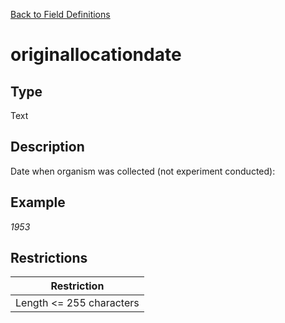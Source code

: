 [Back to Field Definitions](../../field_definition_overview)
# originallocationdate

## Type
Text

## Description


Date when organism was collected (not experiment conducted):
## Example
*1953*

## Restrictions
| Restriction |
| :---------: |
| Length <= 255 characters |

